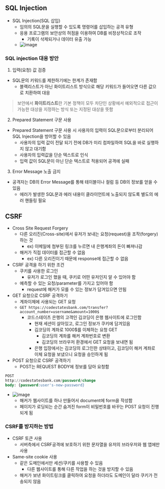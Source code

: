 ## SQL Injection
- SQL Injection(SQL 삽입)
  - 임의의 SQL문을 실행할 수 있도록 명령어를 삽입하는 공격 유형
  - 응용 프로그램의 보안상의 허점을 이용하여 DB를 비정상적으로 조작
    - 기록이 삭제되거나 데이터 유출 가능
  - ![image](https://user-images.githubusercontent.com/102513932/202381060-7006b3af-4955-491a-9f57-4cb1d35e1c80.png)
### SQL injection 대응 방안
1. 입력(요청) 값 검증
- SQL문의 키워드를 제한하기에는 한계가 존재함
  - 블랙리스트가 아닌 화이트리스트 방식으로 해당 키워드가 들어오면 다른 값으로 치환하여 대응

> 보안에서 **화이트리스트**란 기본 정책이 모두 차단인 상황에서 예외적으로 접근이 가능한 대상을 지정하는 방식 또는 지정된 대상을 뜻함

2. Prepared Statement 구문 사용
- Prepared Statement 구문 사용 시 사용자의 입력이 SQL문으로부터 분리되어 SQL Injection을 방어할 수 있음
  - 사용자의 입력 값이 전달 되기 전에 DB가 미리 컴파일하여 SQL을 바로 실행하지 않고 대기함
  - 사용자의 입력값을 단순 텍스트로 인식
  - 입력 값이 SQL문이 아닌 단순 텍스트로 적용되어 공격에 실패 
3. Error Message 노출 금지
- 공격자는 DB의 Error Message를 통해 테이블이나 컬럼 등 DB의 정보를 얻을 수 있음
  - 에러가 발생한 SQL문과 에러 내용이 클라이언트에 노출되지 않도록 별도의 에러 핸들링 필요

## CSRF
- Cross Site Request Forgery
  - 다른 오리진(Cross-site)에서 유저가 보내는 요청(request)을 조작(forgery)하는 것
    - ex) 이메일에 첨부된 링크를 누르면 내 은행계좌의 돈이 빠져나감
  - 해커가 직접 데이터를 접근할 수 없음
    - ex) 다른 오리진이기 때문에 response에 접근할 수 없음
- CSRF 공격을 하기 위한 조건
  - 쿠키를 사용한 로그인
    - 유저가 로그인 했을 때, 쿠키로 어떤 유저인지 알 수 있어야 함
  - 예측할 수 있는 요청/parameter를 가지고 있어야 함
    - request에 해커가 모를 수 있는 정보가 담겨있으면 안됨
- GET 요청으로 CSRF 공격하기
  - 계좌이체에 사용되는 GET 요청
  - `GET https://codestatesbank.com/transfer?account_number=username&amount=1000$`
    - 코드스테이츠 은행의 고객인 김코딩이 은행 웹사이트에 로그인함
      - 현재 세션이 살아있고, 로그인 정보가 쿠키에 담겨있음
      - 김코딩의 계좌로 1000$를 이체하는 요청 GET 
        - 김코딩의 계좌를 해커 계좌번호로 변환
        - 김코딩의 브라우저 환경에서 GET 요청을 보내면 됨
      - 은행 입장에서는 김코딩의 로그인한 상태이고, 김코딩이 해커 계좌로 이체 요청을 보냈으니 요청을 승인하게 됨
- POST 요청으로 CSRF 공격하기
  - POST는 REQUEST BODY에 정보를 담아 요청함
```sql
POST 
http://codestatesbank.com/password/change 
body: {password:user's-new-password}
``` 
  - ![image](https://user-images.githubusercontent.com/102513932/202384689-39bca875-ef71-4e56-b128-234bdc960404.png)
    - 해커가 웹사이트를 하나 만들어서 document에 form을 작성함
    - 페이지가 로딩되는 순간 숨겨진 form이 비밀번호를 바꾸는 POST 요청이 진행되게 됨
### CSRF를 방지하는 방법
- CSRF 토큰 사용
  - 서버측에서 CSRF공격에 보호하기 위한 문자열을 유저의 브라우저와 웹 앱에만 사용
- Same-site cookie 사용
  - 같은 도메인에서만 세션/쿠키를 사용할 수 있음
    - 다른 웹사이트를 통해 다른 작업을 하는 것을 방지할 수 있음
  - 해커가 보낸 화이트링크를 클릭하여 요청을 하더라도 도메인이 달라 쿠키가 전송되지 않음
